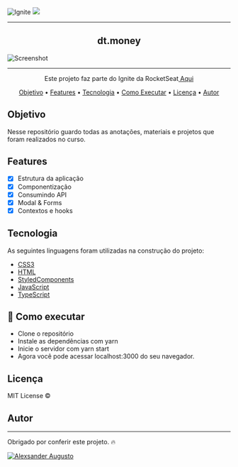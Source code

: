 
<img alt="Ignite" src="https://i.imgur.com/eCVyxxy.png">
<img src="https://img.shields.io/static/v1?label=Status&message=complete&color=00800&style=for-the-badge&logo=ghost"/>

---
<h2 align="center">dt.money</h2>
<img alt="Screenshot" src="https://github.com/shootowned/Ignite-reactJS-dt.money/blob/main/.github/screenshot.png">

---

<p align="center">Este projeto faz parte do Ignite da RocketSeat<a href="https://www.rocketseat.com.br/ignite" target='_blank'> Aqui </a> </p>

<p align="center">
 <a href="#Objetivo">Objetivo</a> •
 <a href="#Features">Features</a> • 
 <a href="#Tecnologia">Tecnologia</a> •
 <a href="#Como Executar">Como Executar</a> •
 <a href="#Licença">Licença</a> • 
 <a href="#Autor">Autor</a>
</p>

## Objetivo
Nesse repositório guardo todas as anotações, materiais e projetos que foram realizados no curso. 

## Features

- [x] Estrutura da aplicação
- [x] Componentização
- [x] Consumindo API
- [x] Modal & Forms
- [X] Contextos e hooks

## Tecnologia

As seguintes linguagens foram utilizadas na construção do projeto:

- [CSS3](https://developer.mozilla.org/pt-BR/docs/Web/CSS)
- [HTML](https://developer.mozilla.org/pt-BR/docs/Web/HTML)
- [StyledComponents](https://styled-components.com/)
- [JavaScript](https://developer.mozilla.org/pt-BR/docs/Web/JavaScript)
- [TypeScript](https://www.typescriptlang.org/)

## 🚀 Como executar

- Clone o repositório
- Instale as dependências com yarn
- Inicie o servidor com yarn start
- Agora você pode acessar localhost:3000 do seu navegador.

## Licença

MIT License ©

## Autor
---

<p>Obrigado por conferir este projeto. 🔥</p> 

<a href="https://www.linkedin.com/in/shootowned/">
      <img alt="Alexsander Augusto" src="https://img.shields.io/badge/-Alexsander%20Augusto-blue?style=flat&logo=Linkedin&logoColor=white" />
</a>
